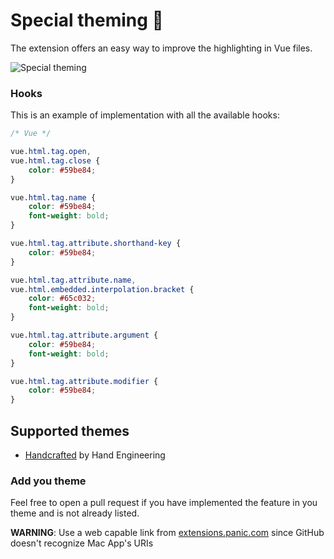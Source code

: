 # Special theming 🎨

The extension offers an easy way to improve the highlighting in Vue files.

![Special theming](https://raw.githubusercontent.com/tommasongr/nova-vue/master/Vue.novaextension/Images/docs-special_theming-01.png)

### Hooks

This is an example of implementation with all the available hooks:

```css
/* Vue */

vue.html.tag.open,
vue.html.tag.close {
    color: #59be84;
}

vue.html.tag.name {
    color: #59be84;
    font-weight: bold;
}

vue.html.tag.attribute.shorthand-key {
    color: #59be84;
}

vue.html.tag.attribute.name,
vue.html.embedded.interpolation.bracket {
    color: #65c032;
    font-weight: bold;
}

vue.html.tag.attribute.argument {
    color: #59be84;
    font-weight: bold;
}

vue.html.tag.attribute.modifier {
    color: #59be84;
}
```

## Supported themes

-   [Handcrafted](https://extensions.panic.com/extensions/handengineering/handengineering.Handcrafted/) by Hand Engineering

### Add you theme

Feel free to open a pull request if you have implemented the feature in you theme and is not already listed.

**WARNING**: Use a web capable link from [extensions.panic.com](https://extensions.panic.com) since GitHub doesn't recognize Mac App's URIs
